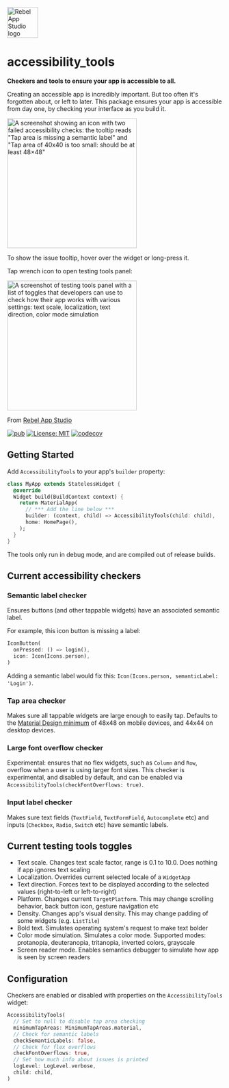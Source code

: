 <img width="72" alt="Rebel App Studio logo" src="https://github.com/rebelappstudio/accessibility_tools/assets/20989940/922ccd4c-858d-4d2b-8c3e-2a8adf5af4ba">

# accessibility_tools

**Checkers and tools to ensure your app is accessible to all.**

Creating an accessible app is incredibly important. But too often it's forgotten about, or left to later. This package ensures your app is accessible from day one, by checking your interface as you build it.

<img width="303" alt='A screenshot showing an icon with two failed accessibility checks: the tooltip reads "Tap area is missing a semantic label" and "Tap area of 40x40 is too small: should be at least 48×48"' src="https://user-images.githubusercontent.com/756862/208949704-1b1f9211-2ae4-428d-a410-b58f03115b6a.png">

To show the issue tooltip, hover over the widget or long-press it.

Tap wrench icon to open testing tools panel:

<img width="303" alt="A screenshot of testing tools panel with a list of toggles that developers can use to check how their app works with various settings: text scale, localization, text direction, color mode simulation" src="https://github.com/rebelappstudio/accessibility_tools/assets/20989940/f21aef83-2ec3-4ab9-8ea7-bbfe17595ea6">

From [Rebel App Studio][rebel_home]

[![pub](https://img.shields.io/pub/v/accessibility_tools.svg?label=pub.dev&color=blue)](https://pub.dev/packages/accessibility_tools)
[![License: MIT](https://img.shields.io/badge/License-MIT-purple.svg)](https://opensource.org/licenses/MIT)
[![codecov](https://codecov.io/gh/rebelappstudio/accessibility_tools/branch/main/graph/badge.svg?token=GSOA9QVWB8)](https://codecov.io/gh/rebelappstudio/accessibility_tools)

## Getting Started

Add `AccessibilityTools` to your app's `builder` property:

```dart
class MyApp extends StatelessWidget {
  @override
  Widget build(BuildContext context) {
    return MaterialApp(
      // *** Add the line below ***
      builder: (context, child) => AccessibilityTools(child: child),
      home: HomePage(),
    );
  }
}
```

The tools only run in debug mode, and are compiled out of release builds.

## Current accessibility checkers

### Semantic label checker

Ensures buttons (and other tappable widgets) have an associated semantic label.

For example, this icon button is missing a label:

```dart
IconButton(
  onPressed: () => login(),
  icon: Icon(Icons.person),
)
```

Adding a semantic label would fix this: `Icon(Icons.person, semanticLabel: 'Login')`.

### Tap area checker

Makes sure all tappable widgets are large enough to easily tap. Defaults to the [Material Design minimum](https://m3.material.io/foundations/accessible-design/accessibility-basics#28032e45-c598-450c-b355-f9fe737b1cd8) of 48x48 on mobile devices, and 44x44 on desktop devices.

### Large font overflow checker

Experimental: ensures that no flex widgets, such as `Column` and `Row`, overflow when a user is using larger font sizes. This checker is experimental, and disabled by default, and can be enabled via `AccessibilityTools(checkFontOverflows: true)`.

### Input label checker

Makes sure text fields (`TextField`, `TextFormField`, `Autocomplete` etc) and inputs (`Checkbox`, `Radio`, `Switch` etc) have semantic labels.

## Current testing tools toggles

* Text scale. Changes text scale factor, range is 0.1 to 10.0. Does nothing if app ignores text scaling
* Localization. Overrides current selected locale of a `WidgetApp`
* Text direction. Forces text to be displayed according to the selected values (right-to-left or left-to-right)
* Platform. Changes current `TargetPlatform`. This may change scrolling behavior, back button icon, gesture navigation etc
* Density. Changes app's visual density. This may change padding of some widgets (e.g. `ListTile`)
* Bold text. Simulates operating system's request to make text bolder
* Color mode simulation. Simulates a color mode. Supported modes: protanopia, deuteranopia, tritanopia, inverted colors, grayscale
* Screen reader mode. Enables semantics debugger to simulate how app is seen by screen readers

## Configuration

Checkers are enabled or disabled with properties on the `AccessibilityTools` widget:

```dart
AccessibilityTools(
  // Set to null to disable tap area checking
  minimumTapAreas: MinimumTapAreas.material,
  // Check for semantic labels
  checkSemanticLabels: false,
  // Check for flex overflows
  checkFontOverflows: true,
  // Set how much info about issues is printed
  logLevel: LogLevel.verbose,
  child: child,
)
```

[rebel_home]: https://rebelappstudio.com/
